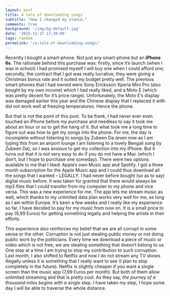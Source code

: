 ```yaml
---
layout: post
title: A tale of downloading songs
subtitle: "How I changed my stance."
comments: true
background: '/img/bg-default.jpg'
date: '2015-12-17 17:30:06'
tags: random
permalink: '/a-tale-of-downloading-songs/'
---
```


Recently I bought a smart-phone. Not just any smart-phone but an **iPhone 6s**. The rationale behind this purchase was: firstly, since it’s launch (when I was in school) I had promised myself I will buy one when I could afford one; secondly, the contract that I got was really lucrative, they were giving a Christmas bonus rate and it suited my budget pretty well. The previous smart-phones that I had owned were Sony Ericksson Xperia Mini Pro (also bought by my own income) which I had really liked, and a Moto E (which was pretty decent for it’s price range). Unfortunately, the Moto E’s display was damaged earlier this year and the Chinese display that I replaced it with did not work well at freezing temperatures. Hence the phone.

But that is not the point of this post. To be frank, I had never ever even touched an iPhone before my purchase and needless to say it took me about an hour or so to get the hang of it. But what took me a long time to figure out was how to get my songs into the phone. For me, the day is incomplete without listening to songs by Zubeen Da (even now as I am typing this from an airport lounge I am listening to a lovely Bengali song by Zubeen Da), so I was anxious to get my collection into my iPhone. But it turns out that it is not very easy to do if you do not have a Mac (which I don’t, but I hope to purchase one someday). There were two options available to me that I liked: Apple’s own Music app and Spotify. I got a three month subscription for the Apple Music app and I could thus download all the songs that I wanted – LEGALLY. I had never before bought (so as to say) digital music before. It was taken for granted that there would always be mp3 files that I could transfer from my computer to my phone and vice versa. This was a new experience for me. The app lets me stream music as well, which thanks to my unlimited data plan works very well for me, as long as I am within Europe. It’s been a few weeks and I really like my experience so far, I have decided to pay for my music from now on. It is a small price to pay (9,99 Euros) for getting something legally and helping the artists in their efforts.

This experience also reinforces my belief that we are all corrupt in some sense or the other. Corruption is not just stealing public money or not doing public work by the politicians. Every time we download a piece of music or video which is not free, we are stealing something that doesn’t belong to us. One step at a time I am trying to stop my contribution to such corruption. Last month, I also shifted to Netflix and now I do not stream any TV shows illegally unless it is something that I really want to see (I plan to stop completely in the future). Netflix is slightly cheaper if you want a single screen than the music app (7,99 Euros per month). But both of them allow unlimited streaming and that is pretty cool. As they say, *the journey of a thousand miles begins with a single step*. I have taken my step, I hope some day I will be able to traverse the whole distance.
